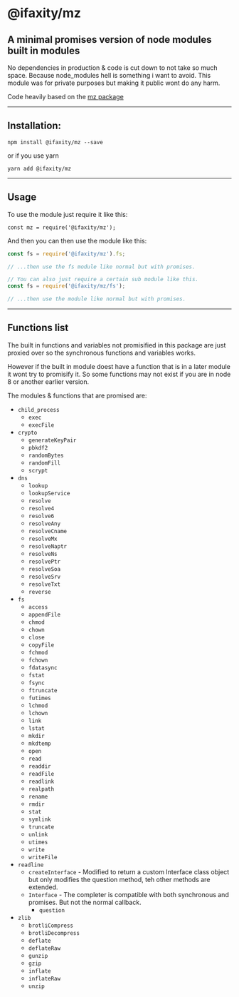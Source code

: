 @ifaxity/mz
===================

## A minimal promises version of node modules built in modules

No dependencies in production & code is cut down to not take so much space.
Because node_modules hell is something i want to avoid.
This module was for private purposes but making it public wont do any harm.

Code heavily based on the [mz package](https://www.npmjs.im/mz)

------------------
## Installation:

`npm install @ifaxity/mz --save`

or if you use yarn

`yarn add @ifaxity/mz`

--------
## Usage

To use the module just require it like this:

`const mz = require('@ifaxity/mz');`

And then you can then use the module like this:

```js
const fs = require('@ifaxity/mz').fs;

// ...then use the fs module like normal but with promises.

// You can also just require a certain sub module like this.
const fs = require('@ifaxity/mz/fs');

// ...then use the module like normal but with promises.
```

-----------------
## Functions list

The built in functions and variables not promisified in this package are just proxied over so the synchronous functions and variables works.

However if the built in module doest have a function that is in a later module it wont try to promisify it. So some functions may not exist if you are in node 8 or another earlier version.

The modules & functions that are promised are:

* `child_process`
  * `exec`
  * `execFile`
* `crypto`
  * `generateKeyPair`
  * `pbkdf2`
  * `randomBytes`
  * `randomFill`
  * `scrypt`
* `dns`
  * `lookup`
  * `lookupService`
  * `resolve`
  * `resolve4`
  * `resolve6`
  * `resolveAny`
  * `resolveCname`
  * `resolveMx`
  * `resolveNaptr`
  * `resolveNs`
  * `resolvePtr`
  * `resolveSoa`
  * `resolveSrv`
  * `resolveTxt`
  * `reverse`
* `fs`
  * `access`
  * `appendFile`
  * `chmod`
  * `chown`
  * `close`
  * `copyFile`
  * `fchmod`
  * `fchown`
  * `fdatasync`
  * `fstat`
  * `fsync`
  * `ftruncate`
  * `futimes`
  * `lchmod`
  * `lchown`
  * `link`
  * `lstat`
  * `mkdir`
  * `mkdtemp`
  * `open`
  * `read`
  * `readdir`
  * `readFile`
  * `readlink`
  * `realpath`
  * `rename`
  * `rmdir`
  * `stat`
  * `symlink`
  * `truncate`
  * `unlink`
  * `utimes`
  * `write`
  * `writeFile`
* `readline`
  * `createInterface` - Modified to return a custom Interface class object but only modifies the question method, teh other methods are extended.
  * `Interface` - The completer is compatible with both synchronous and promises. But not the normal callback.
    * `question`
* `zlib`
  * `brotliCompress`
  * `brotliDecompress`
  * `deflate`
  * `deflateRaw`
  * `gunzip`
  * `gzip`
  * `inflate`
  * `inflateRaw`
  * `unzip`


